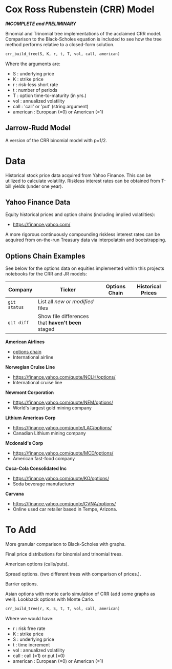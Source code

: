 # Cox Ross Rubenstein (CRR) Model

***INCOMPLETE and PRELIMINARY***

Binomial and Trinomial tree implementations of the acclaimed CRR model. Comparison to the Black-Scholes equation is included to see how the tree method performs relative to a
closed-form solution.

```python
crr_build_tree(S, K, r, t, T, vol, call, american)
```
Where the arguments are:
* S : underlying price
* K : strike price 
* r : risk-less short rate 
* t : number of periods 
* T : option time-to-maturity (in yrs.)
* vol : annualized volatility
* call : 'call' or 'put' (string argument)
* american : European (=0) or American (=1)

## Jarrow-Rudd Model 

A version of the CRR binomial model with p=1/2. 

# Data 

Historical stock price data acquired from Yahoo Finance. This can be utilized to calculate volatility. Riskless interest rates can be obtained from T-bill yields (under one year).

## Yahoo Finance Data 
Equity historical prices and option chains (including implied volatilties):
* https://finance.yahoo.com/

A more rigorous continuously compounding riskless interest rates can be acquired from on-the-run Treasury data via interpolatoin and bootstrapping. 

## Options Chain Examples 

See below for the options data on equities implemented within this projects notebooks for the CRR and JR models: 

| Company | Ticker |  Options Chain  | Historical Prices | 
| --- | --- | --- | --- |
| `git status` | List all *new or modified* files | |  |
| `git diff` | Show file differences that **haven't been** staged | | | 

**American Airlines** 
* [options chain](https://finance.yahoo.com/quote/AAL/options/)
* International airline 

**Norwegian Cruise Line**
* https://finance.yahoo.com/quote/NCLH/options/
* International cruise line 

**Newmont Corporation** 
* https://finance.yahoo.com/quote/NEM/options/
* World's largest gold mining company

**Lithium Americas Corp**
* https://finance.yahoo.com/quote/LAC/options/
* Canadian Lithium mining company 

**Mcdonald's Corp**
* https://finance.yahoo.com/quote/MCD/options/
* American fast-food company 

**Coca-Cola Consolidated Inc**
* https://finance.yahoo.com/quote/KO/options/
* Soda beverage manufacturer

**Carvana** 
* https://finance.yahoo.com/quote/CVNA/options/
* Online used car retailer based in Tempe, Arizona.


# To Add

More granular comparison to Black-Scholes with graphs. 

Final price distributions for binomial and trinomial trees.

American options (calls/puts). 

Spread options. (two different trees with comparison of prices.).

Barrier options.

Asian options with monte carlo simulation of CRR (add some graphs as well). Lookback options with Monte Carlo.

```python
crr_build_tree(r, K, S, t, T, vol, call, american)
```
Where we would have:
* r : risk free rate 
* K : strike price 
* S : underlying price 
* t : time increment
* vol : annualized volatility
* call : call (=1) or put (=0)
* american : European (=0) or American (=1)
